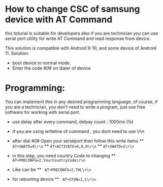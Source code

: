 # How to change CSC of samsung device with AT Command
this toturial is suitable for developers also if you are technician you can use serial port utility for write AT Command and read response from device.

This solution is compatible with Android 9-10, and some device of Android 11.
Solution:
* boot device to normal mode.
* Enter the code *#0*# on dialer of device
 

# Programming:
You can implement this in any desired programming language, of course, if you are a technician, you don’t need to write a program, just use free software for working with serial port.
* use delay after every command, delpay count : 1000ms (1s)
* if you are using writeline of command , you dont need to use \r\n

* after dial *#0*# Open your serialport then follow this write items
**  ```AT+SWATD=0\r\n```
**  ```AT+ACTIVATE=0,0,0\r\n```
**  ```AT+SWATD=1\r\n ```

* in this step, you need country Code to changing
**  ``` AT+PRECONFG=2,YourCountryCode\r\n```
* Like can be
**  ``` AT+PRECONFG=2,THL\r\n```
* for rebooting device
**  ``` AT+CFUN=1,1\r\n```
